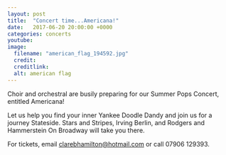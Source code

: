 ```yaml
---
layout: post
title:  "Concert time...Americana!"
date:   2017-06-20 20:00:00 +0000
categories: concerts
youtube: 
image: 
  filename: "american_flag_194592.jpg"
  credit:
  creditlink:
  alt: american flag
---
```


Choir and orchestral are busily preparing for our Summer Pops Concert, entitled Americana!

Let us help you find your inner Yankee Doodle Dandy and join us for a journey Stateside. Stars and Stripes, Irving Berlin, and Rodgers and Hammerstein On Broadway will take you there.

For tickets, email [clarebhamilton@hotmail.com](clarebhamilton@hotmail.com) or call 07906 129393.